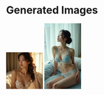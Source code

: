 # Generated Images



<img src="2025_08_24_01.webp" width="100"/> <img src="2025_08_24_02.webp" width="100"/>